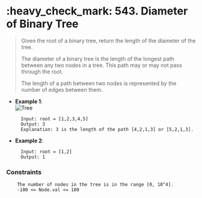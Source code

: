 <h1>:heavy_check_mark: 543. Diameter of Binary Tree</h1>
<blockquote>
Given the root of a binary tree, return the length of the diameter of the tree.

The diameter of a binary tree is the length of the longest path between any two nodes in a tree. This path may or may not pass through the root.

The length of a path between two nodes is represented by the number of edges between them.
</blockquote>

* **Example 1**:<br>
![Tree](https://assets.leetcode.com/uploads/2021/03/06/diamtree.jpg)

        Input: root = [1,2,3,4,5]
        Output: 3
        Explanation: 3 is the length of the path [4,2,1,3] or [5,2,1,3].

* **Example 2**:<br>

        Input: root = [1,2]
        Output: 1


### **Constraints** 

        The number of nodes in the tree is in the range [0, 10^4].
        -100 <= Node.val <= 100